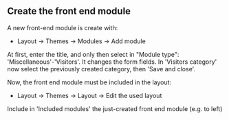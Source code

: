 ## Create the front end module

A new front-end module is create with:

* Layout -> Themes -> Modules -> Add module

At first, enter the title, and only then select in "Module type": 
'Miscellaneous'-'Visitors'. It changes the form fields. In 'Visitors category' 
now select the previously created category, then 'Save and close'.

Now, the front end module must be included in the layout:

* Layout -> Themes -> Layout -> Edit the used layout

Include in 'Included modules' the just-created front end module (e.g. to left)
